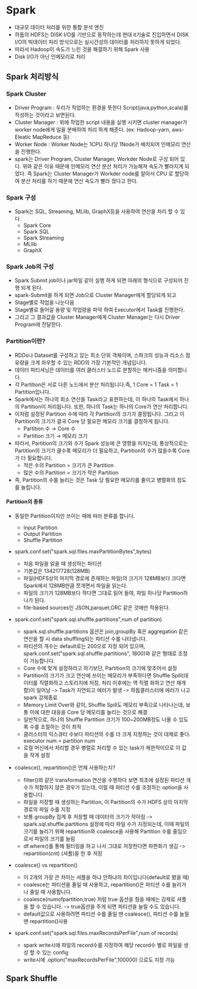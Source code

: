# Spark
- 대규모 데이터 처리를 위한 통합 분석 엔진
- 하둡의 HDFS는 DISK I/O를 기반으로 동작하는데 현대 it기술로 진입하면서 DISK I/O의 빅데이터 처리 방식으로는 실시간성의 데이터를 처리하지 못하게 되었다.
- 따라서 Hadoop이 속도가 느린 것을 해결하기 위해 Spark 사용
- Disk I/O가 아닌 인메모리로 처리

## Spark 처리방식

### Spark Cluster
- Driver Program : 우리가 작업하는 환경을 뜻한다 Script(java,python,scala)를 작성하는 것이라고 보면된다.
- Cluster Manager : 위에 작업한 script 내용을 실행 시키면 cluster manager가 worker node에게 일을 분배하여 처리 하게 해준다. (ex: Hadoop-yarn, aws-Eleatic MapReduce 등)
- Worker Node : Worker Node는 1CPU 하나당 1Node가 배치되어 인메모리 연산을 진행한다.
- spark는 Driver Program, Cluster Manager, Workder Node로 구성 되어 있다. 위와 같은 이유 때문에 인메모리 연산 분산 처리가 가능해져 속도가 빨라지게 되었다. 즉 Spark는 Cluster Manager가 Workder node를 알아서 CPU 로 할당하여 분산 처리를 하기 때문에 연산 속도가 빨라 졌다고 한다.

### Spark 구성
- Spark는 SQL, Streaming, MLlib, GraphX등을 사용하여 연산을 처리 할 수 있다.
    - Spark Core
    - Spark SQL
    - Spark Streaming
    - MLlib
    - GraphX

### Spark Job의 구성
- Spark Submit job이나 jar파일 같이 실행 하게 되면 아래의 형식으로 구성되어 진행 되게 된다.
- spark-Submit을 하게 되면 Job으로 Cluster Manager에게 할당되게 되고 
- Stage별로 작업을 나눈다음 
- Stage별로 들어갈 용량 및 작업량을 파악 하여 Executor에서 Task를 진행한다.
- 그리고 그 결과값을 Cluster Manager에게 Cluster Manager는 다시 Driver Program에 전달한다.

### Partition이란?
- RDDs나 Dataset를 구성하고 있는 최소 단위 객체이며, 스파크의 성능과 리소스 점유량을 크게 좌우할 수 있는 RDD의 가장 기본적인 개념입니다.
- 데이터 파티셔닝은 데이터를 여러 클러스터 노드로 분할하는 메커니즘을 의미합니다.
- 각 Partition은 서로 다른 노드에서 분산 처리됩니다.즉, 1 Core = 1 Task = 1 Partition입니다. 
- Spark에서는 하나의 최소 연산을 Task라고 표현하는데, 이 하나의 Task에서 하나의 Partition이 처리됩니다. 또한, 하나의 Task는 하나의 Core가 연산 처리합니다.
- 이처럼 설정된 Partition 수에 따라 각 Partition의 크기가 결정됩니다. 그리고 이 Partition의 크기가 결국 Core 당 필요한 메모리 크기를 결정하게 됩니다.
    - Partition 수 → Core 수
    - Partition 크기 → 메모리 크기
- 따라서, Partition의 크기와 수가 Spark 성능에 큰 영향을 미치는데, 통상적으로는 Partition의 크기가 클수록 메모리가 더 필요하고, Partition의 수가 많을수록 Core가 더 필요합니다.
    - 적은 수의 Partition = 크기가 큰 Partition
    - 많은 수의 Partition = 크기가 작은 Partition
- 즉, Partition의 수를 늘리는 것은 Task 당 필요한 메모리를 줄이고 병렬화의 정도를 늘립니다.

#### Partition의 종류
- 동일한 Partition이지만 쓰이는 때에 따라 분류를 합니다.
    - Input Partition
    - Output Partition
    - Shuffle Partition

- spark.conf.set("spark.sql.files.maxPartitionBytes",bytes)
    - 처음 파일을 읽을 때 생성하는 파티션
    - 기본값은 134217728(128MB)
    - 파일(HDFS상의 마지막 경로에 존재하는 파일)의 크기가 128MB보다 크다면 Spark에서 128MB만큼 쪼개면서 파일을 읽는다.
    - 파일의 크기가 128MB보다 작다면 그대로 읽어 들여, 파일 하나당 Partition하나가 된다.
    - file-based sources인 JSON,parquet,ORC 같은 것에만 적용된다.

- spark.conf.set("spark.sql.shuffle.partitions",num of partition)
    - spark.sql.shuffle.partitions 옵션은 join,groupBy 혹은 aggregation 같은 연산을 할 시 data shuffling되는 파티션 수를 나타냅니다.
    - 파티션의 개수는 default로는 200으로 지정 되어 있으며, spark.conf.set("spark.sql.shuffle.partitions", 1800)와 같은 형태로 조정이 가능합니다.
    - Core 수에 맞게 설정하라고 하기보단, Partition의 크기에 맞추어서 설정
    - Partition의 크기가 크고 연산에 쓰이는 메모리가 부족하다면 Shuffle Spill(데이터를 직렬화하고 스토리지에 저장, 처리 이후에는 역 직렬 화하고 연산 재개함)이 일어남 -> Task가 지연되고 에러가 발생 -> 하둡클러스터에 에러가 나고 spark 강제종료
    - Memory Limit Over와 같이, Shuffle Spill도 메모리 부족으로 나타나는데, 보통 이에 대한 대응을 Core 당 메모리를 늘리는 것으로 해결
    - 일반적으로, 하나의 Shuffle Partition 크기가 100~200MB정도 나올 수 있도록 수를 조절하는 것이 최적
    - 클러스터의 익스큐터 수보다 파티션의 수를 더 크게 지정하는 것이 대체로 좋다. executor num > partition num
    - 로컬 머신에서 처리할 경우 병렬로 처리할 수 있는 task가 제한적이므로 이 값을 작게 설정

- coalesce(), repartition()은 언제 사용하는지?
    - filter()와 같은 transformation 연산을 수행하다 보면 최초에 설정된 파티션 개수가 적합하지 않은 경우가 있는데, 이럴 때 파티션 수를 조정하는 option을 사용합니다.
    - 파일을 저장할 때 생성하는 Partition, 이 Partition의 수가 HDFS 상의 마지막 경로의 파일 수를 지정
    - 보통 groupBy 집계 후 저장할 때 데이터의 크기가 작아짐 -> spark.sql.shuffle.partitions 설정에 따라 파일 수가 지정되는데, 이때 파일의 크기를 늘리기 위해 repartition와 coalesce을 사용해 Partition 수를 줄임으로서 파일의 크기를 늘림
    - df.where()를 통해 필터링을 하고 나서 그대로 저장한다면 파편화가 생김 -> repartition(cnt) (셔플)을 한 후 저장

- coalesce() vs repartition()
    - 이 2개의 가장 큰 차이는 셔플을 하냐 안하냐의 차이입니다(default로 봤을 때)
    - coalesce는 파티션을 줄일 때 사용하고, repartition()은 파티션 수를 늘리거나 줄일 때 사용합니다.
    - coalesce(numofpartition,true) 처럼 true 옵션을 줬을 때에는 강제로 셔플을 할 수 있습니다. -> true옵션을 주게 되면 파티션을 늘릴 수도 있습니다.
    - default값으로 사용하려면 파티션 수를 줄일 땐 coalesce(), 파티션 수를 늘릴 땐 repartition()사용

- spark.conf.set("spark.sql.files.maxRecordsPerFile",num of records)
    - spark write시에 파일의 record수를 지정하여 해당 record수 별로 파일을 생성 할 수 있는 config
    - write시에 .option("maxRecordsPerFile",100000) 으로도 지정 가능

## Spark Shuffle
